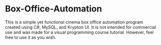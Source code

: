# Box-Office-Automation
This is a simple yet functional cinema box office automation program created using C#, MySQL, and Krypton UI. It is not intended for commercial use and was made for a visual programming course tutorial. However, feel free to use it as you wish.
